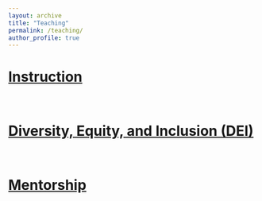 ```yaml
---
layout: archive
title: "Teaching"
permalink: /teaching/
author_profile: true
---
```



# [Instruction](/instructing/)


&nbsp;
&nbsp;

# [Diversity, Equity, and Inclusion (DEI)](/dei/)


&nbsp;
&nbsp;

# [Mentorship](/mentoring/)


&nbsp;
&nbsp;
